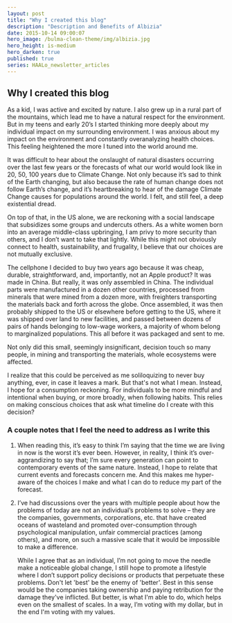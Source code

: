 ```yaml
---
layout: post
title: "Why I created this blog"
description: "Description and Benefits of Albizia"
date: 2015-10-14 09:00:07
hero_image: /bulma-clean-theme/img/albizia.jpg
hero_height: is-medium
hero_darken: true
published: true
series: HAALo_newsletter_articles
---
```


## Why I created this blog

As a kid, I was active and excited by nature. I also grew up in a rural part of the mountains, which lead me to have a natural respect for the environment. But in my teens and early 20’s I started thinking more deeply about my individual impact on my surrounding environment. I was anxious about my impact on the environment and constantly overanalyzing health choices. This feeling heightened the more I tuned into the world around me.

It was difficult to hear about the onslaught of natural disasters occurring over the last few years or the forecasts of what our world would look like in 20, 50, 100 years due to Climate Change. Not only because it’s sad to think of the Earth changing, but also because the rate of human change does not follow Earth’s change, and it’s heartbreaking to hear of the damage Climate Change causes for populations around the world. I felt, and still feel, a deep existential dread.

On top of that, in the US alone, we are reckoning with a social landscape that subsidizes some groups and undercuts others. As a white women born into an average middle-class upbringing, I am privy to more security than others, and I don’t want to take that lightly. While this might not obviously connect to health, sustainability, and frugality, I believe that our choices are not mutually exclusive.

The cellphone I decided to buy two years ago because it was cheap, durable, straightforward, and, importantly, not an Apple product? It was made in China. But really, it was only assembled in China. The individual parts were manufactured in a dozen other countries, processed from minerals that were mined from a dozen more, with freighters transporting the materials back and forth across the globe. Once assembled, it was then probably shipped to the US or elsewhere before getting to the US, where it was shipped over land to new facilities, and passed between dozens of pairs of hands belonging to low-wage workers, a majority of whom belong to marginalized populations. This all before it was packaged and sent to me. 

Not only did this small, seemingly insignificant, decision touch so many people, in mining and transporting the materials, whole ecosystems were affected.

I realize that this could be perceived as me soliloquizing to never buy anything, ever, in case it leaves a mark. But that's not what I mean. Instead, I hope for a consumption reckoning. For individuals to be more mindful and intentional when buying, or more broadly, when following habits. This relies on making conscious choices that ask what timeline do I create with this decision?



### A couple notes that I feel the need to address as I write this

1. When reading this, it’s easy to think I’m saying that the time we are living in now is the worst it’s ever been. However, in reality, I think it’s over-aggrandizing to say that; I’m sure every generation can point to contemporary events of the same nature. Instead, I hope to relate that current events and forecasts concern me. And this makes me hyper-aware of the choices I make and what I can do to reduce my part of the forecast.

2. I’ve had discussions over the years with multiple people about how the problems of today are not an individual’s problems to solve – they are the companies, governments, corporations, etc. that have created oceans of wasteland and promoted over-consumption through psychological manipulation, unfair commercial practices (among others), and more, on such a massive scale that it would be impossible to make a difference. 

   While I agree that as an individual, I’m not going to move the needle make a noticeable global change, I still hope to promote a lifestyle where I don’t support policy decisions or products that perpetuate these problems. Don't let 'best' be the enemy of 'better'. Best in this sense would be the companies taking ownership and paying retribution for the damage they've inflicted. But better, is what I'm able to do, which helps even on the smallest of scales. In a way, I’m voting with my dollar, but in the end I'm voting with my values. 